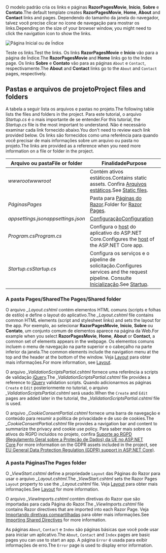 <span data-ttu-id="bf0d4-101">O modelo padrão cria os links e páginas **RazorPagesMovie**, **Início**, **Sobre** e **Contato**.</span><span class="sxs-lookup"><span data-stu-id="bf0d4-101">The default template creates **RazorPagesMovie**, **Home**, **About** and **Contact** links and pages.</span></span> <span data-ttu-id="bf0d4-102">Dependendo do tamanho da janela do navegador, talvez você precise clicar no ícone de navegação para mostrar os links.</span><span class="sxs-lookup"><span data-stu-id="bf0d4-102">Depending on the size of your browser window, you might need to click the navigation icon to show the links.</span></span>

![Página Inicial ou de Índice](~/tutorials/razor-pages/razor-pages-start/_static/home2.png)

<span data-ttu-id="bf0d4-104">Teste os links.</span><span class="sxs-lookup"><span data-stu-id="bf0d4-104">Test the links.</span></span> <span data-ttu-id="bf0d4-105">Os links **RazorPagesMovie** e **Início** vão para a página de Índice.</span><span class="sxs-lookup"><span data-stu-id="bf0d4-105">The **RazorPagesMovie** and **Home** links go to the Index page.</span></span> <span data-ttu-id="bf0d4-106">Os links **Sobre** e **Contato** vão para as páginas `About` e `Contact`, respectivamente.</span><span class="sxs-lookup"><span data-stu-id="bf0d4-106">The **About** and **Contact** links go to the `About` and `Contact` pages, respectively.</span></span>

## <a name="project-files-and-folders"></a><span data-ttu-id="bf0d4-107">Pastas e arquivos de projeto</span><span class="sxs-lookup"><span data-stu-id="bf0d4-107">Project files and folders</span></span>

<span data-ttu-id="bf0d4-108">A tabela a seguir lista os arquivos e pastas no projeto.</span><span class="sxs-lookup"><span data-stu-id="bf0d4-108">The following table lists the files and folders in the project.</span></span> <span data-ttu-id="bf0d4-109">Para este tutorial, o arquivo *Startup.cs* é o mais importante de se entender.</span><span class="sxs-lookup"><span data-stu-id="bf0d4-109">For this tutorial, the *Startup.cs* file is the most important to understand.</span></span> <span data-ttu-id="bf0d4-110">Não é necessário examinar cada link fornecido abaixo.</span><span class="sxs-lookup"><span data-stu-id="bf0d4-110">You don't need to review each link provided below.</span></span> <span data-ttu-id="bf0d4-111">Os links são fornecidos como uma referência para quando você precisar de mais informações sobre um arquivo ou pasta no projeto.</span><span class="sxs-lookup"><span data-stu-id="bf0d4-111">The links are provided as a reference when you need more information on a file or folder in the project.</span></span>

| <span data-ttu-id="bf0d4-112">Arquivo ou pasta</span><span class="sxs-lookup"><span data-stu-id="bf0d4-112">File or folder</span></span> | <span data-ttu-id="bf0d4-113">Finalidade</span><span class="sxs-lookup"><span data-stu-id="bf0d4-113">Purpose</span></span> |
| -------------- | ------- |
| <span data-ttu-id="bf0d4-114">*wwwroot*</span><span class="sxs-lookup"><span data-stu-id="bf0d4-114">*wwwroot*</span></span> | <span data-ttu-id="bf0d4-115">Contém ativos estáticos.</span><span class="sxs-lookup"><span data-stu-id="bf0d4-115">Contains static assets.</span></span> <span data-ttu-id="bf0d4-116">Confira [Arquivos estáticos](xref:fundamentals/static-files).</span><span class="sxs-lookup"><span data-stu-id="bf0d4-116">See [Static files](xref:fundamentals/static-files).</span></span> |
| <span data-ttu-id="bf0d4-117">*Páginas*</span><span class="sxs-lookup"><span data-stu-id="bf0d4-117">*Pages*</span></span> | <span data-ttu-id="bf0d4-118">Pasta para [Páginas do Razor](xref:razor-pages/index).</span><span class="sxs-lookup"><span data-stu-id="bf0d4-118">Folder for [Razor Pages](xref:razor-pages/index).</span></span> |
| <span data-ttu-id="bf0d4-119">*appsettings.json*</span><span class="sxs-lookup"><span data-stu-id="bf0d4-119">*appsettings.json*</span></span> | [<span data-ttu-id="bf0d4-120">Configuração</span><span class="sxs-lookup"><span data-stu-id="bf0d4-120">Configuration</span></span>](xref:fundamentals/configuration/index) |
| <span data-ttu-id="bf0d4-121">*Program.cs*</span><span class="sxs-lookup"><span data-stu-id="bf0d4-121">*Program.cs*</span></span> | <span data-ttu-id="bf0d4-122">Configura o [host](xref:fundamentals/host/index) do aplicativo do ASP.NET Core.</span><span class="sxs-lookup"><span data-stu-id="bf0d4-122">Configures the [host](xref:fundamentals/host/index) of the ASP.NET Core app.</span></span> |
| <span data-ttu-id="bf0d4-123">*Startup.cs*</span><span class="sxs-lookup"><span data-stu-id="bf0d4-123">*Startup.cs*</span></span> | <span data-ttu-id="bf0d4-124">Configura os serviços e o pipeline de solicitação.</span><span class="sxs-lookup"><span data-stu-id="bf0d4-124">Configures services and the request pipeline.</span></span> <span data-ttu-id="bf0d4-125">Consulte [Inicialização](xref:fundamentals/startup).</span><span class="sxs-lookup"><span data-stu-id="bf0d4-125">See [Startup](xref:fundamentals/startup).</span></span> |

### <a name="the-pagesshared-folder"></a><span data-ttu-id="bf0d4-126">A pasta Pages/Shared</span><span class="sxs-lookup"><span data-stu-id="bf0d4-126">The Pages/Shared folder</span></span>

<span data-ttu-id="bf0d4-127">O arquivo *_Layout.cshtml* contém elementos HTML comuns (scripts e folhas de estilo) e define o layout do aplicativo.</span><span class="sxs-lookup"><span data-stu-id="bf0d4-127">The *_Layout.cshtml* file contains common HTML elements (script and stylesheet links) and sets the layout for the app.</span></span> <span data-ttu-id="bf0d4-128">Por exemplo, ao selecionar **RazorPagesMovie**, **Início**, **Sobre** ou **Contato**, um conjunto comum de elementos aparece na página da Web.</span><span class="sxs-lookup"><span data-stu-id="bf0d4-128">For example when you select **RazorPagesMovie**, **Home**, **About** or **Contact**, a common set of elements appears in the webpage.</span></span> <span data-ttu-id="bf0d4-129">Os elementos comuns incluem o menu de navegação na parte superior e o cabeçalho na parte inferior da janela.</span><span class="sxs-lookup"><span data-stu-id="bf0d4-129">The common elements include the navigation menu at the top and the header at the bottom of the window.</span></span> <span data-ttu-id="bf0d4-130">Veja [Layout](xref:mvc/views/layout) para obter mais informações.</span><span class="sxs-lookup"><span data-stu-id="bf0d4-130">For more information, see [Layout](xref:mvc/views/layout).</span></span>

<span data-ttu-id="bf0d4-131">O arquivo *_ValidationScriptsPartial.cshtml* fornece uma referência a scripts de validação [jQuery](https://jquery.com/).</span><span class="sxs-lookup"><span data-stu-id="bf0d4-131">The *_ValidationScriptsPartial.cshtml* file provides a reference to [jQuery](https://jquery.com/) validation scripts.</span></span> <span data-ttu-id="bf0d4-132">Quando adicionarmos as páginas `Create` e `Edit` posteriormente no tutorial, o arquivo *_ValidationScriptsPartial.cshtml* será usado.</span><span class="sxs-lookup"><span data-stu-id="bf0d4-132">When the `Create` and `Edit` pages are added later in the tutorial, the *_ValidationScriptsPartial.cshtml* file is used.</span></span>

<span data-ttu-id="bf0d4-133">O arquivo *_CookieConsentPartial.cshtml* fornece uma barra de navegação e conteúdo para resumir a política de privacidade e de uso de cookies.</span><span class="sxs-lookup"><span data-stu-id="bf0d4-133">The *_CookieConsentPartial.cshtml* file provides a navigation bar and content to summarize the privacy and cookie use policy.</span></span> <span data-ttu-id="bf0d4-134">Para saber mais sobre os ativos do RGPD incluídos no projeto, confira [Suporte ao RGPD (Regulamento Geral sobre a Proteção de Dados) da UE no ASP.NET Core](xref:security/gdpr).</span><span class="sxs-lookup"><span data-stu-id="bf0d4-134">For more information on the GDPR assets included in the project, see [EU General Data Protection Regulation (GDPR) support in ASP.NET Core)](xref:security/gdpr).</span></span>

### <a name="the-pages-folder"></a><span data-ttu-id="bf0d4-135">A pasta Páginas</span><span class="sxs-lookup"><span data-stu-id="bf0d4-135">The Pages folder</span></span>

<span data-ttu-id="bf0d4-136">O *_ViewStart.cshtml* define a propriedade `Layout` das Páginas do Razor para usar o arquivo *_Layout.cshtml*.</span><span class="sxs-lookup"><span data-stu-id="bf0d4-136">The *_ViewStart.cshtml* sets the Razor Pages `Layout` property to use the *_Layout.cshtml* file.</span></span> <span data-ttu-id="bf0d4-137">Veja [Layout](xref:mvc/views/layout) para obter mais informações.</span><span class="sxs-lookup"><span data-stu-id="bf0d4-137">See [Layout](xref:mvc/views/layout) for more information.</span></span>

<span data-ttu-id="bf0d4-138">O arquivo *_ViewImports.cshtml* contém diretivas do Razor que são importadas para cada Página do Razor.</span><span class="sxs-lookup"><span data-stu-id="bf0d4-138">The *_ViewImports.cshtml* file contains Razor directives that are imported into each Razor Page.</span></span> <span data-ttu-id="bf0d4-139">Veja [Importando diretivas compartilhadas](xref:mvc/views/layout#importing-shared-directives) para obter mais informações.</span><span class="sxs-lookup"><span data-stu-id="bf0d4-139">See [Importing Shared Directives](xref:mvc/views/layout#importing-shared-directives) for more information.</span></span>

<span data-ttu-id="bf0d4-140">As páginas `About`, `Contact` e `Index` são páginas básicas que você pode usar para iniciar um aplicativo.</span><span class="sxs-lookup"><span data-stu-id="bf0d4-140">The `About`, `Contact` and `Index` pages are basic pages you can use to start an app.</span></span> <span data-ttu-id="bf0d4-141">A página `Error` é usada para exibir informações de erro.</span><span class="sxs-lookup"><span data-stu-id="bf0d4-141">The `Error` page is used to display error information.</span></span>

